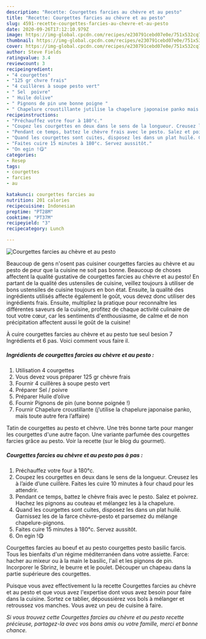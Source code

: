 ```yaml
---
description: "Recette: Courgettes farcies au chèvre et au pesto"
title: "Recette: Courgettes farcies au chèvre et au pesto"
slug: 4591-recette-courgettes-farcies-au-chevre-et-au-pesto
date: 2020-09-26T17:12:10.979Z
image: https://img-global.cpcdn.com/recipes/e230791cebd07e0e/751x532cq70/courgettes-farcies-au-chevre-et-au-pesto-photo-principale-de-la-recette.jpg
thumbnail: https://img-global.cpcdn.com/recipes/e230791cebd07e0e/751x532cq70/courgettes-farcies-au-chevre-et-au-pesto-photo-principale-de-la-recette.jpg
cover: https://img-global.cpcdn.com/recipes/e230791cebd07e0e/751x532cq70/courgettes-farcies-au-chevre-et-au-pesto-photo-principale-de-la-recette.jpg
author: Steve Fields
ratingvalue: 3.4
reviewcount: 3
recipeingredient:
- "4 courgettes"
- "125 gr chvre frais"
- "4 cuillères à soupe pesto vert"
- " Sel  poivre"
- " Huile dolive"
- " Pignons de pin une bonne poigne "
- " Chapelure croustillante jutilise la chapelure japonaise panko mais toute autre fera laffaire"
recipeinstructions:
- "Préchauffez votre four à 180°c."
- "Coupez les courgettes en deux dans le sens de la longueur. Creusez les à l’aide d’une cuillère. Faites les cuire 10 minutes à four chaud pour les attendrir."
- "Pendant ce temps, battez le chèvre frais avec le pesto. Salez et poivrez. Hachez les pignons au couteau et mélangez les à la chapelure."
- "Quand les courgettes sont cuites, disposez les dans un plat huilé. Garnissez les de la farce chèvre-pesto et parsemez du mélange chapelure-pignons."
- "Faites cuire 15 minutes à 180°c. Servez aussitôt."
- "On egin !😋"
categories:
- Resep
tags:
- courgettes
- farcies
- au

katakunci: courgettes farcies au 
nutrition: 201 calories
recipecuisine: Indonesian
preptime: "PT28M"
cooktime: "PT37M"
recipeyield: "3"
recipecategory: Lunch

---
```



![Courgettes farcies au chèvre et au pesto](https://img-global.cpcdn.com/recipes/e230791cebd07e0e/751x532cq70/courgettes-farcies-au-chevre-et-au-pesto-photo-principale-de-la-recette.jpg)

Beaucoup de gens n'osent pas cuisiner courgettes farcies au chèvre et au pesto de peur que la cuisine ne soit pas bonne. Beaucoup de choses affectent la qualité gustative de courgettes farcies au chèvre et au pesto! En partant de la qualité des ustensiles de cuisine, veillez toujours à utiliser de bons ustensiles de cuisine toujours en bon état. Ensuite, la qualité des ingrédients utilisés affecte également le goût, vous devez donc utiliser des ingrédients frais. Ensuite, multipliez la pratique pour reconnaître les différentes saveurs de la cuisine, profitez de chaque activité culinaire de tout votre cœur, car les sentiments d'enthousiasme, de calme et de non précipitation affectent aussi le goût de la cuisine!

<!--inarticleads1-->

À cuire courgettes farcies au chèvre et au pesto tue seul besion 7 Ingrédients et 6 pas. Voici comment vous faire il.

##### Ingrédients de courgettes farcies au chèvre et au pesto :

1. Utilisation 4 courgettes
1. Vous devez vous préparer 125 gr chèvre frais
1. Fournir 4 cuillères à soupe pesto vert
1. Préparer  Sel / poivre
1. Préparer  Huile d’olive
1. Fournir  Pignons de pin (une bonne poignée !)
1. Fournir  Chapelure croustillante (j’utilise la chapelure japonaise panko, mais toute autre fera l’affaire)


Tatin de courgettes au pesto et chèvre. Une très bonne tarte pour manger les courgettes d&#39;une autre façon. Une variante parfumée des courgettes farcies grâce au pesto. Voir la recette (sur le blog du gourmet). 

<!--inarticleads2-->

##### Courgettes farcies au chèvre et au pesto pas à pas :

1. Préchauffez votre four à 180°c.
1. Coupez les courgettes en deux dans le sens de la longueur. Creusez les à l’aide d’une cuillère. Faites les cuire 10 minutes à four chaud pour les attendrir.
1. Pendant ce temps, battez le chèvre frais avec le pesto. Salez et poivrez. Hachez les pignons au couteau et mélangez les à la chapelure.
1. Quand les courgettes sont cuites, disposez les dans un plat huilé. Garnissez les de la farce chèvre-pesto et parsemez du mélange chapelure-pignons.
1. Faites cuire 15 minutes à 180°c. Servez aussitôt.
1. On egin !😋


Courgettes farcies au boeuf et au pesto courgettes pesto basilic farcis. Tous les bienfaits d&#39;un régime méditerranéen dans votre assiette. Farce: hacher au mixeur ou à la main le basilic, l&#39;ail et les pignons de pin. Incorporer le Sbrinz, le beurre et le poulet. Découper un chapeau dans la partie supérieure des courgettes. 

<!--inarticleads1-->

<p>
Puisque vous avez effectivement lu la recette Courgettes farcies au chèvre et au pesto et que vous avez l'expertise dont vous avez besoin pour faire dans la cuisine. Sortez ce tablier, dépoussiérez vos bols à mélanger et retroussez vos manches. Vous avez un peu de cuisine à faire.
</p>

<p>
<i>Si vous trouvez cette Courgettes farcies au chèvre et au pesto recette précieuse, partagez-la avec vos bons amis ou votre famille, merci et bonne chance.</i>
</p>
